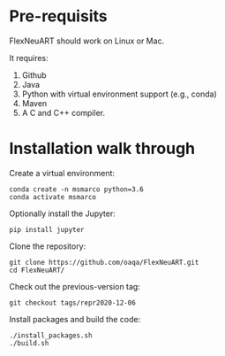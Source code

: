 # Pre-requisits
FlexNeuART should work on Linux or Mac.

It requires:
1. Github
2. Java
3. Python with virtual environment support (e.g., conda)
4. Maven
5. A C and C++ compiler.


# Installation walk through

Create a virtual environment:
```
conda create -n msmarco python=3.6
conda activate msmarco
```
Optionally install the Jupyter:
```
pip install jupyter
```

Clone the repository:
```
git clone https://github.com/oaqa/FlexNeuART.git
cd FlexNeuART/
```

Check out the previous-version tag:
```
git checkout tags/repr2020-12-06
```

Install packages and build the code:
```
./install_packages.sh 
./build.sh 
```
